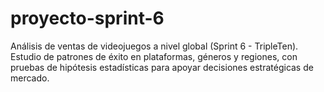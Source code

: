 # proyecto-sprint-6
Análisis de ventas de videojuegos a nivel global (Sprint 6 - TripleTen). Estudio de patrones de éxito en plataformas, géneros y regiones, con pruebas de hipótesis estadísticas para apoyar decisiones estratégicas de mercado.
